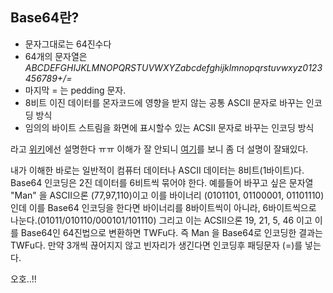## Base64란?
* 문자그대로는 64진수다
* 64개의 문자열은 *ABCDEFGHIJKLMNOPQRSTUVWXYZabcdefghijklmnopqrstuvwxyz0123456789+/=*
* 마지막 = 는 pedding 문자.
* 8비트 이진 데이터를 몬자코드에 영향을 받지 않는 공통 ASCII 문자로 바꾸는 인코딩 방식
* 임의의 바이트 스트림을 화면에 표시할수 있는 ACSII 문자로 바꾸는 인코딩 방식

라고 [위키](https://ko.wikipedia.org/wiki/%EB%B2%A0%EC%9D%B4%EC%8A%A464)에선 설명한다 ㅠㅠ
이해가 잘 안되니 [여기](http://arabiannight.tistory.com/entry/IT%EC%9A%A9%EC%96%B4-Base64-%EB%9E%80)를 보니 좀 더 설명이 잘돼있다.

내가 이해한 바로는
일반적이 컴퓨터 데이터나 ASCII 데이터는 8비트(1바이트)다. Base64 인코딩은 2진 데이터를 6비트씩 묶어야 한다.
예를들어 바꾸고 싶은 문자열 "Man" 을 ASCII으론 (77,97,110)이고 이를 바이너리 (0101101, 01100001, 01101110)인데 이를 Base64 인코딩을 한다면
바이너리를 8바이트씩이 아니라, 6바이트씩으로 나눈다.(01011/010110/000101/101110) 그리고 이는 ACSII으론 19, 21, 5, 46 이고 이를 Base64인 64진법으로 변환하면
TWFu다. 즉 Man 을 Base64로 인코딩한 결과는 TWFu다.
만약 3개씩 끊어지지 않고 빈자리가 생긴다면 인코딩후 패딩문자 (=)를 넣는다.

오호..!!
